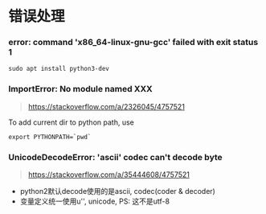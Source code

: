 错误处理
=======

### error: command 'x86_64-linux-gnu-gcc' failed with exit status 1

    sudo apt install python3-dev

### ImportError: No module named XXX

> <https://stackoverflow.com/a/2326045/4757521>

To add current dir to python path, use 

    export PYTHONPATH=`pwd`

### UnicodeDecodeError: 'ascii' codec can't decode byte

> <https://stackoverflow.com/a/35444608/4757521>

- python2默认decode使用的是ascii, codec(coder & decoder)
- 变量定义统一使用u'', unicode, PS: 这不是utf-8
